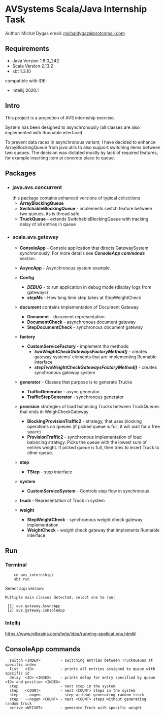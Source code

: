 # AVSystems Scala/Java Internship Task
Author: Michał Dygas
email: michaldygaz@protonmail.com

## Requirements
- Java Version 1.8.0_242
- Scala Version 2.13.2
- sbt 1.3.10

compatible with IDE:
- Intellij 2020.1

## Intro

This project is a projection of AVS internship exercise. 

System has been designed to asynchronously (all classes are also implemented with Runnable interface).

To prevent data races in asynchronous variant, I have decided to enhance ArrayBlockingQueue from java.utils to also support switching items between two queues.
The decision was dictated mostly by lack of required features, for example inserting item at concrete place to queue.  

## Packages

- ### java.avs.concurrent 
    this package contains enhanced versions of typical collections
    - **ArrayBlockingQueue** 
    - **SwitchableBlockingQueue** - implements switch feature between two queues, its is thread safe
    - **TruckQueue** - extends SwitchableBlockingQueue with tracking delay of all entries in queue
- ### scala.avs.gateway
    - **ConsoleApp** - Console application that directs GatewaySystem synchronously. For more details see **_ConsoleApp commands_** section. 
    - **AsyncApp** - Asynchronous system example.
    - **Config** 
        - **_DEBUG_** - to run application in debug mode (display logs from gateways)
        - **_stepMs_** - How long time step takes at StepWeightCheck 
    - **document**
        contains implementation of Document Gateway
        - **Document** - document representation
        - **DocumentCheck** - asynchronous document gateway
        - **StepDocumentCheck** - synchronous document gateway
        
    - **factory**
        - **CustomServiceFactory** - implement tho methods:
            - **_twoWeightCheckGatewaysFactoryMethod()_** - creates gateway systems' elements that are implementing Runnable interface
            - **_stepTwoWeightCheckGatewaysFactoryMethod()_** - creates synchronous gateway system
    - **generator** - Classes that purpose is to generate Trucks
        - **TrafficGenerator** - async generator
        - **TrafficStepGenerator** - synchronous generator
    - **provision**
        strategies of load balancing Trucks between TruckQueues that ends in WeighCheckGateway
        - **BlockingProvisionTraffic2** - strategy, that uses blocking operations on queues (if picked queue is full, it will wait for a free space)
        - **ProvisionTraffic2** - synchronous implementation of load balancing strategy. Picks the queue with the lowest sum of entries weight. If picked queue is full, then tries to insert Truck to other queue.   
    - **step** 
        - **TStep** - step interface
    - **system**
        - **CustomServiceSystem** - Controls step flow in synchronous  
    - **truck** - Representation of Truck in system
    - **weight**
        - **StepWeightCheck** - synchronous weight check gateway implementation
        - **WeightCheck** - weight check gateway that implements Runnable interface
       
     

## Run

### Terminal
```$xslt
    cd avs_internship/
    sbt run
```
Select app version:

```
Multiple main classes detected, select one to run:

 [1] avs.gateway.AsyncApp
 [2] avs.gateway.ConsoleApp
```

### Intellij
https://www.jetbrains.com/help/idea/running-applications.html#

## ConsoleApp commands


      switch <INDEX>         - switching entries between TruckQueues at specific index
      list   <ID>            - prints all entries assigned to queue with specific id
      delay  <ID> <INDEX>    - prints delay for entry specified by queue <ID> and position <INDEX>
      step                   - next step in the system
      step   <COUNT>         - next <COUNT> steps in the system
      step   --nogen         - step without generating random truck
      step   --nogen <COUNT> - next <COUNT> steps without generating random truck
      arrive <WEIGHT>        - generate Truck with specific weight